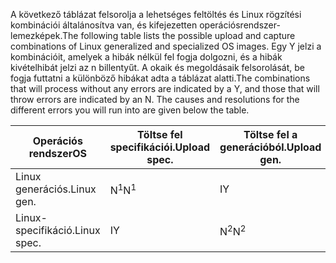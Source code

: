 <span data-ttu-id="23e64-101">A következő táblázat felsorolja a lehetséges feltöltés és Linux rögzítési kombinációi általánosítva van, és kifejezetten operációsrendszer-lemezképek.</span><span class="sxs-lookup"><span data-stu-id="23e64-101">The following table lists the possible upload and capture combinations of Linux generalized and specialized OS images.</span></span> <span data-ttu-id="23e64-102">Egy Y jelzi a kombinációit, amelyek a hibák nélkül fel fogja dolgozni, és a hibák kivételhibát jelzi az n billentyűt. A okaik és megoldásaik felsorolását, be fogja futtatni a különböző hibákat adta a táblázat alatti.</span><span class="sxs-lookup"><span data-stu-id="23e64-102">The combinations that will process without any errors are indicated by a Y, and those that will throw errors are indicated by an N. The causes and resolutions for the different errors you will run into are given below the table.</span></span>

| <span data-ttu-id="23e64-103">Operációs rendszer</span><span class="sxs-lookup"><span data-stu-id="23e64-103">OS</span></span> | <span data-ttu-id="23e64-104">Töltse fel specifikációi.</span><span class="sxs-lookup"><span data-stu-id="23e64-104">Upload spec.</span></span> | <span data-ttu-id="23e64-105">Töltse fel a generációból.</span><span class="sxs-lookup"><span data-stu-id="23e64-105">Upload gen.</span></span> | <span data-ttu-id="23e64-106">Egyedi rögzíti.</span><span class="sxs-lookup"><span data-stu-id="23e64-106">Capture spec.</span></span> | <span data-ttu-id="23e64-107">Generációs rögzíti.</span><span class="sxs-lookup"><span data-stu-id="23e64-107">Capture gen.</span></span> |
| --- | --- | --- | --- | --- |
| <span data-ttu-id="23e64-108">Linux generációs.</span><span class="sxs-lookup"><span data-stu-id="23e64-108">Linux gen.</span></span> |<span data-ttu-id="23e64-109">N<sup>1</sup></span><span class="sxs-lookup"><span data-stu-id="23e64-109">N<sup>1</sup></span></span> |<span data-ttu-id="23e64-110">I</span><span class="sxs-lookup"><span data-stu-id="23e64-110">Y</span></span> |<span data-ttu-id="23e64-111">N<sup>3</sup></span><span class="sxs-lookup"><span data-stu-id="23e64-111">N<sup>3</sup></span></span> |<span data-ttu-id="23e64-112">I</span><span class="sxs-lookup"><span data-stu-id="23e64-112">Y</span></span> |
| <span data-ttu-id="23e64-113">Linux-specifikáció.</span><span class="sxs-lookup"><span data-stu-id="23e64-113">Linux spec.</span></span> |<span data-ttu-id="23e64-114">I</span><span class="sxs-lookup"><span data-stu-id="23e64-114">Y</span></span> |<span data-ttu-id="23e64-115">N<sup>2</sup></span><span class="sxs-lookup"><span data-stu-id="23e64-115">N<sup>2</sup></span></span> |<span data-ttu-id="23e64-116">I</span><span class="sxs-lookup"><span data-stu-id="23e64-116">Y</span></span> |<span data-ttu-id="23e64-117">N<sup>4</sup></span><span class="sxs-lookup"><span data-stu-id="23e64-117">N<sup>4</sup></span></span> |

